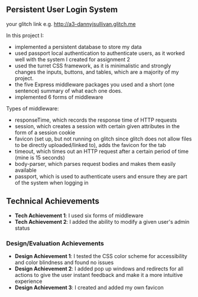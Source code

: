 ## Persistent User Login System

your glitch link e.g. http://a3-dannyjsullivan.glitch.me

In this project I: 
- implemented a persistent database to store my data
- used passport local authentication to authenticate users, as it worked well with the system I created for assignment 2
- used the turret CSS framework, as it is minimalistic and strongly changes the inputs, buttons, and tables, which are a majority of my project.
- the five Express middleware packages you used and a short (one sentence) summary of what each one does.
- implemented 6 forms of middleware

Types of middleware: 
- responseTime, which records the response time of HTTP requests
- session, which creates a session with certain given attributes in the form of a session cookie
- favicon (set up, but not running on glitch since glitch does not allow files to be directly uploaded/linked to), adds the favicon for the tab
- timeout, which times out an HTTP request after a certain period of time (mine is 15 seconds)
- body-parser, which parses request bodies and makes them easily available
- passport, which is used to authenticate users and ensure they are part of the system when logging in

## Technical Achievements
- **Tech Achievement 1**: I used six forms of middleware
- **Tech Achievement 2**: I added the ability to modify a given user's admin status

### Design/Evaluation Achievements
- **Design Achievement 1**: I tested the CSS color scheme for accessibility and color blindness and found no issues
- **Design Achievement 2**: I added pop up windows and redirects for all actions to give the user instant feedback and make it a more intuitive experience
- **Design Achievement 3**: I created and added my own favicon